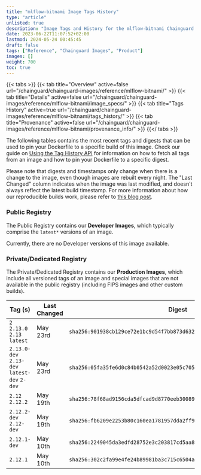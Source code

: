 ```yaml
---
title: "mlflow-bitnami Image Tags History"
type: "article"
unlisted: true
description: "Image Tags and History for the mlflow-bitnami Chainguard Image"
date: 2023-06-22T11:07:52+02:00
lastmod: 2024-05-24 00:45:45
draft: false
tags: ["Reference", "Chainguard Images", "Product"]
images: []
weight: 700
toc: true
---
```


{{< tabs >}}
{{< tab title="Overview" active=false url="/chainguard/chainguard-images/reference/mlflow-bitnami/" >}}
{{< tab title="Details" active=false url="/chainguard/chainguard-images/reference/mlflow-bitnami/image_specs/" >}}
{{< tab title="Tags History" active=true url="/chainguard/chainguard-images/reference/mlflow-bitnami/tags_history/" >}}
{{< tab title="Provenance" active=false url="/chainguard/chainguard-images/reference/mlflow-bitnami/provenance_info/" >}}
{{</ tabs >}}

The following tables contains the most recent tags and digests that can be used to pin your Dockerfile to a specific build of this image. Check our guide on [Using the Tag History API](/chainguard/chainguard-images/using-the-tag-history-api/) for information on how to fetch all tags from an image and how to pin your Dockerfile to a specific digest.

Please note that digests and timestamps only change when there is a change to the image, even though images are rebuilt every night. The "Last Changed" column indicates when the image was last modified, and doesn't always reflect the latest build timestamp. For more information about how our reproducible builds work, please refer to [this blog post](https://www.chainguard.dev/unchained/reproducing-chainguards-reproducible-image-builds).

### Public Registry
The Public Registry contains our **Developer Images**, which typically comprise the `latest*` versions of an image.

Currently, there are no Developer versions of this image available.

### Private/Dedicated Registry
The Private/Dedicated Registry contains our **Production Images**, which include all versioned tags of an image and special images that are not available in the public registry (including FIPS images and other custom builds).

| Tag (s)                                       | Last Changed | Digest                                                                    |
|-----------------------------------------------|--------------|---------------------------------------------------------------------------|
|  `2` `2.13.0` `2.13` `latest`                 | May 23rd     | `sha256:901938cb129ce72e1bc9d54f7bb873d63252ac3b1617ae686755a9ef024946bd` |
|  `2.13.0-dev` `2.13-dev` `latest-dev` `2-dev` | May 23rd     | `sha256:05fa35fe6d0c84b0542a52d0023e05c7059f80d45df3e3fbcdccf35f0bc0669f` |
|  `2.12` `2.12.2`                              | May 19th     | `sha256:78f68ad9156cda5dfcad9d8770eeb3008940160f03f50245fd6b4209c9386caf` |
|  `2.12.2-dev` `2.12-dev`                      | May 19th     | `sha256:fb6209e2253b80c160ea1781957dda2ff983f1416f46c72736bedc01a87a2adb` |
|  `2.12.1-dev`                                 | May 10th     | `sha256:2249045da3edfd28752e3c203817cd5aa8617685e06bc0fb65c9553d2bf7d9b6` |
|  `2.12.1`                                     | May 10th     | `sha256:302c2fa99e4fe24b89981ba3c715c6504a6a3c23c008e26ab1ca414cbef8c7d8` |

